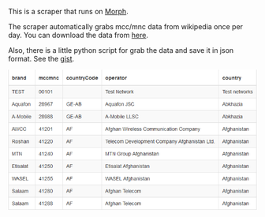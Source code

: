 This is a scraper that runs on [Morph](https://morph.io).

The scraper automatically grabs mcc/mnc data from wikipedia once per day.
You can download the data from [here](https://morph.io/vladimirgamalian/wiki_mcc_mnc).

Also, there is a little python script for grab the data and save it in json format. See the [gist](https://gist.github.com/vladimirgamalian/f30264f0fbda5d6d9171).


![sample](/sample.png?raw=true)
